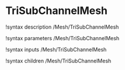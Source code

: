 # TriSubChannelMesh

!syntax description /Mesh/TriSubChannelMesh

!syntax parameters /Mesh/TriSubChannelMesh

!syntax inputs /Mesh/TriSubChannelMesh

!syntax children /Mesh/TriSubChannelMesh
